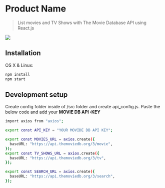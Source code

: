 # Product Name
> List  movies and TV Shows with The Movie Database API using React.js




![](movies.gif)

## Installation

OS X & Linux:

```sh
npm install
npm start
```
## Development setup

Create config folder inside of /src folder and create api_config.js. Paste the below code and add your **MOVIE DB API :KEY**

```sh
import axios from "axios";

export const API_KEY = "YOUR MOVIDE DB API KEY";

export const MOVIES_URL = axios.create({
  baseURL: "https://api.themoviedb.org/3/movie",
});
export const TV_SHOWS_URL = axios.create({
  baseURL: "https://api.themoviedb.org/3/tv",
});

export const SEARCH_URL = axios.create({
  baseURL: "https://api.themoviedb.org/3/search",
});

```
